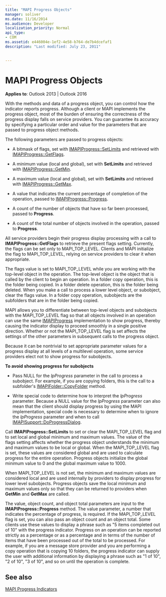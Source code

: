 ```yaml
---
title: "MAPI Progress Objects"
manager: soliver
ms.date: 11/16/2014
ms.audience: Developer
localization_priority: Normal
api_type:
- COM
ms.assetid: e446004e-1ef2-4e58-b764-de7b4dcefaf1
description: "Last modified: July 23, 2011"
 
 
---
```


# MAPI Progress Objects

  
  
**Applies to**: Outlook 2013 | Outlook 2016 
  
With the methods and data of a progress object, you can control how the indicator reports progress. Although a client or MAPI implements the progress object, most of the burden of ensuring the correctness of the progress display falls on service providers. You can guarantee its accuracy by specifying a particular order and value for the parameters that are passed to progress object methods.
  
The following parameters are passed to progress objects:
  
- A bitmask of flags, set with [IMAPIProgress::SetLimits](imapiprogress-setlimits.md) and retrieved with [IMAPIProgress::GetFlags](imapiprogress-getflags.md).
    
- A minimum value (local and global), set with **SetLimits** and retrieved with [IMAPIProgress::GetMin](imapiprogress-getmin.md).
    
- A maximum value (local and global), set with **SetLimits** and retrieved with [IMAPIProgress::GetMax](imapiprogress-getmax.md).
    
- A value that indicates the current percentage of completion of the operation, passed to [IMAPIProgress::Progress](imapiprogress-progress.md).
    
- A count of the number of objects that have so far been processed, passed to **Progress**.
    
- A count of the total number of objects involved in the operation, passed to **Progress**.
    
All service providers begin their progress display processing with a call to **IMAPIProgress::GetFlags** to retrieve the present flags setting. Currently, the flags can be set only to MAPI_TOP_LEVEL. Clients and MAPI initialize the flag to MAPI_TOP_LEVEL, relying on service providers to clear it when appropriate. 
  
The flags value is set to MAPI_TOP_LEVEL while you are working with the top-level object in the operation. The top-level object is the object that is called by the client to begin an operation. In a folder copy operation, this is the folder being copied. In a folder delete operation, this is the folder being deleted. When you make a call to process a lower level object, or subobject, clear the flags value. In a folder copy operation, subobjects are the subfolders that are in the folder being copied. 
  
MAPI allows you to differentiate between top-level objects and subobjects with the MAPI_TOP_LEVEL flag so that all objects involved in an operation can use the same [IMAPIProgress](imapiprogressiunknown.md) implementation to show progress, thereby causing the indicator display to proceed smoothly in a single positive direction. Whether or not the MAPI_TOP_LEVEL flag is set affects the settings of the other parameters in subsequent calls to the progress object. 
  
Because it can be nontrivial to set appropriate parameter values for a progress display at all levels of a multilevel operation, some service providers elect not to show progress for subobjects. 
  
 **To avoid showing progress for subobjects**
  
- Pass NULL for the  _lpProgress_ parameter in the call to process a subobject. For example, if you are copying folders, this is the call to a subfolder's [IMAPIFolder::CopyFolder](imapifolder-copyfolder.md) method. 
    
- Write special code to determine how to interpret the  _lpProgress_ parameter. Because a NULL value for the  _lpProgress_ parameter can also mean that the client should display progress by using the MAPI implementation, special code is necessary to determine when to ignore the  _lpProgress_ parameter and when to call [IMAPISupport::DoProgressDialog](imapisupport-doprogressdialog.md).
    
Call **IMAPIProgress::SetLimits** to set or clear the MAPI_TOP_LEVEL flag and to set local and global minimum and maximum values. The value of the flags setting affects whether the progress object understands the minimum and maximum values to be local or global. When the MAPI_TOP_LEVEL flag is set, these values are considered global and are used to calculate progress for the entire operation. Progress objects initialize the global minimum value to 0 and the global maximum value to 1000. 
  
When MAPI_TOP_LEVEL is not set, the minimum and maximum values are considered local and are used internally by providers to display progress for lower level subobjects. Progress objects save the local minimum and maximum values only so that they can be returned to providers when **GetMin** and **GetMax** are called. 
  
The value, object count, and object total parameters are input to the **IMAPIProgress::Progress** method. The value parameter, a number that indicates the percentage of progress, is required. If the MAPI_TOP_LEVEL flag is set, you can also pass an object count and an object total. Some clients use these values to display a phrase such as "5 items completed out of 10" with the progress indicator. Progress on an operation can be reported strictly as a percentage or as a percentage and in terms of the number of items that have been processed out of the total to be processed. For example, if you are a message store provider and you are performing a copy operation that is copying 10 folders, the progress indicator can supply the user with additional information by displaying a phrase such as "1 of 10", "2 of 10", "3 of 10", and so on until the operation is complete. 
  
## See also



[MAPI Progress Indicators](mapi-progress-indicators.md)

